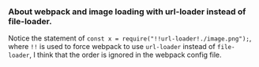 ### About webpack and image loading with url-loader instead of file-loader.

Notice the statement of `const x = require("!!url-loader!./image.png");`, where `!!` is used to force webpack to use `url-loader` instead of `file-loader`, I think that the order is ignored in the webpack config file.
